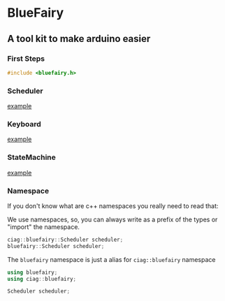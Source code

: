 # BlueFairy
## A tool kit to make arduino easier

### First Steps


```c++
#include <bluefairy.h>
```


### Scheduler
[example](/examples/Blink/Blink.ino)
### Keyboard
[example](/examples/Keyboard/Keyboard.ino)
### StateMachine
[example](/examples/State/State.ino)
### Namespace

If you don't know what are c++ namespaces you really need to read that:

We use namespaces, so, you can always write as a prefix of the types or "import" the namespace.

```c++
ciag::bluefairy::Scheduler scheduler;
bluefairy::Scheduler scheduler;
```

The `bluefairy` namespace is just a alias for `ciag::bluefairy` namespace

```c++
using bluefairy;
using ciag::bluefairy;

Scheduler scheduler;
```